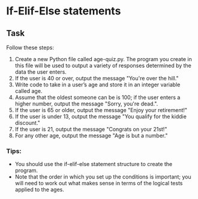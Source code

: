 # If-Elif-Else statements

## Task

Follow these steps:
1. Create a new Python file called age-quiz.py. The program you create in this file will be used to output a variety of responses determined by the data the user enters.
2. If the user is 40 or over, output the message "You're over the hill."
3. Write code to take in a user’s age and store it in an integer variable called
age.
4. Assume that the oldest someone can be is 100; if the user enters a higher number, output the message "Sorry, you're dead.".
5. If the user is 65 or older, output the message "Enjoy your retirement!"
6. If the user is under 13, output the message "You qualify for the kiddie
discount."
7. If the user is 21, output the message "Congrats on your 21st!"
8. For any other age, output the message "Age is but a number."

### Tips:
 - You should use the if-elif-else statement structure to create the program.
 - Note that the order in which you set up the conditions is important; you will need to work out what makes sense in terms of the logical tests applied to the ages.
